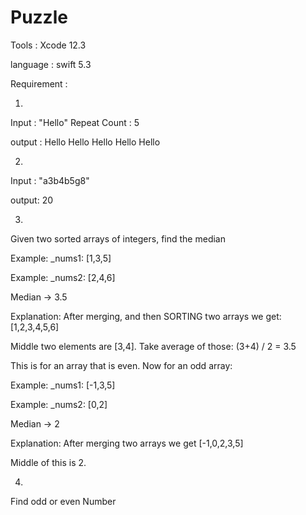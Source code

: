 # Puzzle


Tools : Xcode 12.3

language : swift 5.3

Requirement :

1. 
Input : "Hello" Repeat Count : 5

output : Hello Hello Hello Hello Hello


2. 
Input : "a3b4b5g8"

output: 20


3.  

 Given two sorted arrays of integers, find the median

 Example: _nums1: [1,3,5]
 
 Example: _nums2: [2,4,6]
 
 Median -> 3.5
 
 Explanation: After merging, and then SORTING two arrays we get: [1,2,3,4,5,6]
 
 Middle two elements are [3,4]. Take average of those: (3+4) / 2 = 3.5
 
 This is for an array that is even. Now for an odd array:
 
 Example: _nums1: [-1,3,5]
 
 Example: _nums2: [0,2]
 
 Median -> 2
 
 Explanation: After merging two arrays we get [-1,0,2,3,5]
 
 Middle of this is 2.


4.
Find odd or even Number
